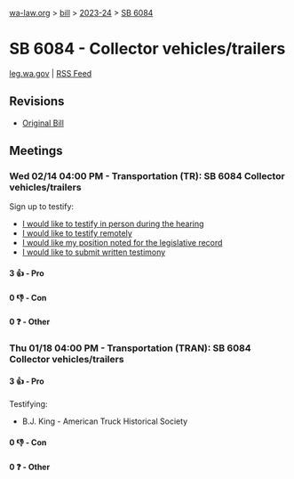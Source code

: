 [wa-law.org](/) > [bill](/bill/) > [2023-24](/bill/2023-24/) > [SB 6084](/bill/2023-24/sb/6084/)

# SB 6084 - Collector vehicles/trailers
[leg.wa.gov](https://app.leg.wa.gov/billsummary?BillNumber=6084&Year=2023&Initiative=false) | [RSS Feed](./rss.xml)

## Revisions
* [Original Bill](1/)

## Meetings
### Wed 02/14 04:00 PM - Transportation (TR): SB 6084 Collector vehicles/trailers
Sign up to testify:
* [I would like to testify in person during the hearing](https://app.leg.wa.gov/csi/Testifier/Add?chamber=House&mId=31898&aId=159010&caId=24001&tId=1)
* [I would like to testify remotely](https://app.leg.wa.gov/csi/Testifier/Add?chamber=House&mId=31898&aId=159010&caId=24001&tId=2)
* [I would like my position noted for the legislative record](https://app.leg.wa.gov/csi/Testifier/Add?chamber=House&mId=31898&aId=159010&caId=24001&tId=3)
* [I would like to submit written testimony](https://app.leg.wa.gov/csi/Testifier/Add?chamber=House&mId=31898&aId=159010&caId=24001&tId=4)

#### 3 👍 - Pro

#### 0 👎 - Con

#### 0 ❓ - Other

### Thu 01/18 04:00 PM - Transportation (TRAN): SB 6084 Collector vehicles/trailers
#### 3 👍 - Pro
Testifying:
* B.J. King - American Truck Historical Society

#### 0 👎 - Con

#### 0 ❓ - Other
